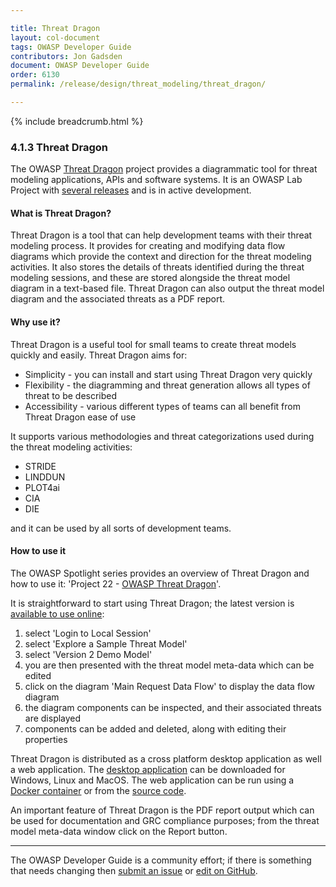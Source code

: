 ```yaml
---

title: Threat Dragon
layout: col-document
tags: OWASP Developer Guide
contributors: Jon Gadsden
document: OWASP Developer Guide
order: 6130
permalink: /release/design/threat_modeling/threat_dragon/

---
```


{% include breadcrumb.html %}

### 4.1.3 Threat Dragon

The OWASP [Threat Dragon][tdtm] project provides a diagrammatic tool for threat modeling
applications, APIs and software systems.
It is an OWASP Lab Project with [several releases][tddownload] and is in active development.

#### What is Threat Dragon?

Threat Dragon is a tool that can help development teams with their threat modeling process.
It provides for creating and modifying data flow diagrams which provide the
context and direction for the threat modeling activities.
It also stores the details of threats identified during the threat modeling sessions,
and these are stored alongside the threat model diagram in a text-based file.
Threat Dragon can also output the threat model diagram and the associated threats as a PDF report.

#### Why use it?

Threat Dragon is a useful tool for small teams to create threat models quickly and easily.
Threat Dragon aims for:

* Simplicity - you can install and start using Threat Dragon very quickly
* Flexibility - the diagramming and threat generation allows all types of threat to be described
* Accessibility - various different types of teams can all benefit from Threat Dragon ease of use

It supports various methodologies and threat categorizations used during the threat modeling activities:

* STRIDE
* LINDDUN
* PLOT4ai
* CIA
* DIE

and it can be used by all sorts of development teams.

#### How to use it

The OWASP Spotlight series provides an overview of Threat Dragon and how to use it:
'Project 22 - [OWASP Threat Dragon][spotlight22]'.

It is straightforward to start using Threat Dragon; the latest version is [available to use online][tddemo]:

1. select 'Login to Local Session'
2. select 'Explore a Sample Threat Model'
3. select 'Version 2 Demo Model'
4. you are then presented with the threat model meta-data which can be edited
5. click on the diagram 'Main Request Data Flow' to display the data flow diagram
6. the diagram components can be inspected, and their associated threats are displayed
7. components can be added and deleted, along with editing their properties

Threat Dragon is distributed as a cross platform desktop application as well a web application.
The [desktop application][tddownload] can be downloaded for Windows, Linux and MacOS.
The web application can be run using a [Docker container][tddocker] or from the [source code][tdcode].

An important feature of Threat Dragon is the PDF report output which can be used for documentation
and GRC compliance purposes; from the threat model meta-data window click on the Report button.

----

The OWASP Developer Guide is a community effort; if there is something that needs changing
then [submit an issue][issue060103] or [edit on GitHub][edit060103].

[issue060103]: https://github.com/OWASP/www-project-developer-guide/issues/new?labels=enhancement&template=request.md&title=Update:%2006-design/01-threat-modeling/03-threat-dragon
[edit060103]: https://github.com/OWASP/www-project-developer-guide/blob/main/draft/06-design/01-threat-modeling/03-threat-dragon.md
[tddemo]: https://www.threatdragon.com/#/
[tdcode]: https://github.com/OWASP/threat-dragon
[tddocker]: https://hub.docker.com/r/owasp/threat-dragon/tags
[tddownload]: https://github.com/OWASP/threat-dragon/releases
[tdtm]: https://owasp.org/www-project-threat-dragon/
[spotlight22]: https://youtu.be/hUOAoc6QGJo
